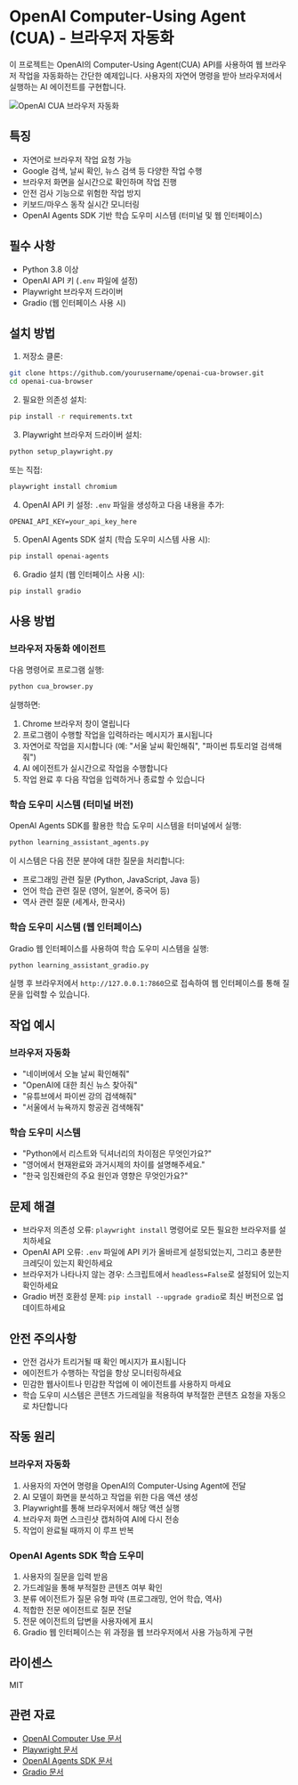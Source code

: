 # OpenAI Computer-Using Agent (CUA) - 브라우저 자동화

이 프로젝트는 OpenAI의 Computer-Using Agent(CUA) API를 사용하여 웹 브라우저 작업을 자동화하는 간단한 예제입니다. 사용자의 자연어 명령을 받아 브라우저에서 실행하는 AI 에이전트를 구현합니다.

![OpenAI CUA 브라우저 자동화](https://raw.githubusercontent.com/openai/openai-assets/master/cua-demo-2.gif)

## 특징

- 자연어로 브라우저 작업 요청 가능
- Google 검색, 날씨 확인, 뉴스 검색 등 다양한 작업 수행
- 브라우저 화면을 실시간으로 확인하며 작업 진행
- 안전 검사 기능으로 위험한 작업 방지
- 키보드/마우스 동작 실시간 모니터링
- OpenAI Agents SDK 기반 학습 도우미 시스템 (터미널 및 웹 인터페이스)

## 필수 사항

- Python 3.8 이상
- OpenAI API 키 (`.env` 파일에 설정)
- Playwright 브라우저 드라이버
- Gradio (웹 인터페이스 사용 시)

## 설치 방법

1. 저장소 클론:
```bash
git clone https://github.com/yourusername/openai-cua-browser.git
cd openai-cua-browser
```

2. 필요한 의존성 설치:
```bash
pip install -r requirements.txt
```

3. Playwright 브라우저 드라이버 설치:
```bash
python setup_playwright.py
```
또는 직접:
```bash
playwright install chromium
```

4. OpenAI API 키 설정:
`.env` 파일을 생성하고 다음 내용을 추가:
```
OPENAI_API_KEY=your_api_key_here
```

5. OpenAI Agents SDK 설치 (학습 도우미 시스템 사용 시):
```bash
pip install openai-agents
```

6. Gradio 설치 (웹 인터페이스 사용 시):
```bash
pip install gradio
```

## 사용 방법

### 브라우저 자동화 에이전트
다음 명령어로 프로그램 실행:
```bash
python cua_browser.py
```

실행하면:
1. Chrome 브라우저 창이 열립니다
2. 프로그램이 수행할 작업을 입력하라는 메시지가 표시됩니다
3. 자연어로 작업을 지시합니다 (예: "서울 날씨 확인해줘", "파이썬 튜토리얼 검색해줘")
4. AI 에이전트가 실시간으로 작업을 수행합니다
5. 작업 완료 후 다음 작업을 입력하거나 종료할 수 있습니다

### 학습 도우미 시스템 (터미널 버전)
OpenAI Agents SDK를 활용한 학습 도우미 시스템을 터미널에서 실행:
```bash
python learning_assistant_agents.py
```

이 시스템은 다음 전문 분야에 대한 질문을 처리합니다:
- 프로그래밍 관련 질문 (Python, JavaScript, Java 등)
- 언어 학습 관련 질문 (영어, 일본어, 중국어 등)
- 역사 관련 질문 (세계사, 한국사)

### 학습 도우미 시스템 (웹 인터페이스)
Gradio 웹 인터페이스를 사용하여 학습 도우미 시스템을 실행:
```bash
python learning_assistant_gradio.py
```

실행 후 브라우저에서 `http://127.0.0.1:7860`으로 접속하여 웹 인터페이스를 통해 질문을 입력할 수 있습니다.

## 작업 예시

### 브라우저 자동화
- "네이버에서 오늘 날씨 확인해줘"
- "OpenAI에 대한 최신 뉴스 찾아줘"
- "유튜브에서 파이썬 강의 검색해줘"
- "서울에서 뉴욕까지 항공권 검색해줘"

### 학습 도우미 시스템
- "Python에서 리스트와 딕셔너리의 차이점은 무엇인가요?"
- "영어에서 현재완료와 과거시제의 차이를 설명해주세요."
- "한국 임진왜란의 주요 원인과 영향은 무엇인가요?"

## 문제 해결

- 브라우저 의존성 오류: `playwright install` 명령어로 모든 필요한 브라우저를 설치하세요
- OpenAI API 오류: `.env` 파일에 API 키가 올바르게 설정되었는지, 그리고 충분한 크레딧이 있는지 확인하세요
- 브라우저가 나타나지 않는 경우: 스크립트에서 `headless=False`로 설정되어 있는지 확인하세요
- Gradio 버전 호환성 문제: `pip install --upgrade gradio`로 최신 버전으로 업데이트하세요

## 안전 주의사항

- 안전 검사가 트리거될 때 확인 메시지가 표시됩니다
- 에이전트가 수행하는 작업을 항상 모니터링하세요
- 민감한 웹사이트나 민감한 작업에 이 에이전트를 사용하지 마세요
- 학습 도우미 시스템은 콘텐츠 가드레일을 적용하여 부적절한 콘텐츠 요청을 자동으로 차단합니다

## 작동 원리

### 브라우저 자동화
1. 사용자의 자연어 명령을 OpenAI의 Computer-Using Agent에 전달
2. AI 모델이 화면을 분석하고 작업을 위한 다음 액션 생성
3. Playwright를 통해 브라우저에서 해당 액션 실행
4. 브라우저 화면 스크린샷 캡처하여 AI에 다시 전송
5. 작업이 완료될 때까지 이 루프 반복

### OpenAI Agents SDK 학습 도우미
1. 사용자의 질문을 입력 받음
2. 가드레일을 통해 부적절한 콘텐츠 여부 확인
3. 분류 에이전트가 질문 유형 파악 (프로그래밍, 언어 학습, 역사)
4. 적합한 전문 에이전트로 질문 전달
5. 전문 에이전트의 답변을 사용자에게 표시
6. Gradio 웹 인터페이스는 위 과정을 웹 브라우저에서 사용 가능하게 구현

## 라이센스

MIT

## 관련 자료

- [OpenAI Computer Use 문서](https://platform.openai.com/docs/guides/computer-use)
- [Playwright 문서](https://playwright.dev/python/docs/intro)
- [OpenAI Agents SDK 문서](https://openai.github.io/openai-agents-python/)
- [Gradio 문서](https://www.gradio.app/docs/) 